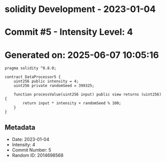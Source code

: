 ﻿# solidity Development - 2023-01-04
# Commit #5 - Intensity Level: 4
# Generated on: 2025-06-07 10:05:16
```solidity
pragma solidity ^0.8.0;

contract DataProcessor5 {
    uint256 public intensity = 4;
    uint256 private randomSeed = 399325;

    function processValue(uint256 input) public view returns (uint256) {
        return input * intensity + randomSeed % 100;
    }
}
```
## Metadata
- Date: 2023-01-04
- Intensity: 4
- Commit Number: 5
- Random ID: 2014698568
